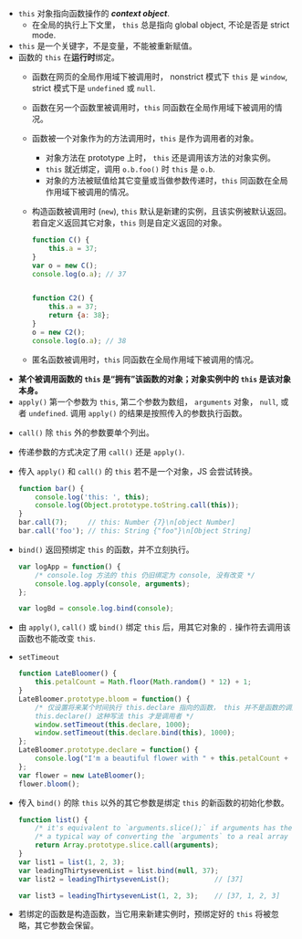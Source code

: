 - `this` 对象指向函数操作的 ***context object***.
    - 在全局的执行上下文里， `this` 总是指向 global object, 不论是否是 strict mode.
- `this` 是一个关键字，不是变量，不能被重新赋值。
- 函数的 `this` 在**运行时**绑定。
    - 函数在网页的全局作用域下被调用时， nonstrict 模式下 `this` 是 `window`, strict 模式下是 `undefined` 或 `null`.
    - 函数在另一个函数里被调用时，`this` 同函数在全局作用域下被调用的情况。
    - 函数被一个对象作为的方法调用时，`this` 是作为调用者的对象。
        - 对象方法在 prototype 上时， `this` 还是调用该方法的对象实例。
        - `this` 就近绑定，调用 `o.b.foo()` 时 `this` 是 `o.b`.
        - 对象的方法被赋值给其它变量或当做参数传递时，`this` 同函数在全局作用域下被调用的情况。
    - 构造函数被调用时 (`new`), `this` 默认是新建的实例，且该实例被默认返回。若自定义返回其它对象，`this` 则是自定义返回的对象。

        ```javascript
        function C() {
            this.a = 37;
        }
        var o = new C();
        console.log(o.a); // 37


        function C2() {
            this.a = 37;
            return {a: 38};
        }
        o = new C2();
        console.log(o.a); // 38
        ```

    - 匿名函数被调用时，`this` 同函数在全局作用域下被调用的情况。
- **某个被调用函数的 `this` 是“拥有”该函数的对象；对象实例中的 `this` 是该对象本身。**
- `apply()` 第一个参数为 `this`, 第二个参数为数组， `arguments` 对象， `null`, 或者 `undefined`. 调用 `apply()` 的结果是按照传入的参数执行函数。
<!-- - The `apply()` method accepts 2 arguments: the value of `this` inside the function and an array of arguments. This second argument may be an instance of `Array`, the `arguments` object, or *`null`* or *`undefined`* if no arguments should be provided. The return value is the result of calling the function with the specified `this` value and arguments. -->
- `call()` 除 `this` 外的参数要单个列出。
<!-- - The `call()` method exhibits the same behavior as `apply()`, but arguments are passed to it individually. Using `call()` arguments must be **enumerated specifically**. --> 
- 传递参数的方式决定了用 `call()` 还是 `apply()`.
- 传入 `apply()` 和 `call()` 的 `this` 若不是一个对象，JS 会尝试转换。

    ```javascript
    function bar() {
        console.log('this: ', this);
        console.log(Object.prototype.toString.call(this));
    }
    bar.call(7);     // this: Number {7}\n[object Number]
    bar.call('foo'); // this: String {"foo"}\n[Object String]
    ```

<!-- - With `call` and `apply`, if the value passed as `this` is not an object, an attempt will be made to convert it to an object using the internal `ToObject` operation (**boxed**). So if the value passed is a primitive like `7` or `"foo"`, it will be converted to an `Object` using the related constructor, so the primitive number `7` is converted to an object as if by `new Number(7)` and the string `"foo"` to an object as if by `new String("foo")`, e.g. -->
- `bind()` 返回预绑定 `this` 的函数，并不立刻执行。

    ```javascript
    var logApp = function() {
        /* console.log 方法的 this 仍旧绑定为 console, 没有改变 */
        console.log.apply(console, arguments);
    };

    var logBd = console.log.bind(console);
    ```
- 由 `apply()`, `call()` 或 `bind()` 绑定 `this` 后，用其它对象的 `.` 操作符去调用该函数也不能改变 `this`.
- `setTimeout`

    ```javascript
    function LateBloomer() {
        this.petalCount = Math.floor(Math.random() * 12) + 1;
    }
    LateBloomer.prototype.bloom = function() {
        /* 仅设置将来某个时间执行 this.declare 指向的函数， this 并不是函数的调用者。 
        this.declare() 这种写法 this 才是调用者 */
        window.setTimeout(this.declare, 1000);
        window.setTimeout(this.declare.bind(this), 1000);
    };
    LateBloomer.prototype.declare = function() {
        console.log("I'm a beautiful flower with " + this.petalCount + " petals!");
    };
    var flower = new LateBloomer();
    flower.bloom();
    ```

- 传入 `bind()` 的除 `this` 以外的其它参数是绑定 `this` 的新函数的初始化参数。

    ```javascript
    function list() {
        /* it's equivalent to `arguments.slice();` if arguments has the method! */
        /* a typical way of converting the `arguments` to a real array */
        return Array.prototype.slice.call(arguments);  
    }
    var list1 = list(1, 2, 3);
    var leadingThirtysevenList = list.bind(null, 37);
    var list2 = leadingThirtysevenList();           // [37]

    var list3 = leadingThirtysevenList(1, 2, 3);    // [37, 1, 2, 3]
    ```

- 若绑定的函数是构造函数，当它用来新建实例时，预绑定好的 `this` 将被忽略，其它参数会保留。 
    
<!-- - Contrary to `apply()` and `call()` methods, which invokes the function right away, the `bind()` method only ***returns a new function*** that it supposed to be invoked later with a pre-configured `this`. -->
